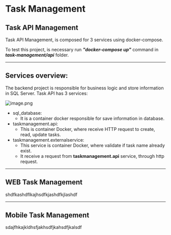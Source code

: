 # Task Management

## Task API Management
Task API Management, is composed for 3 services using docker-compose. 

To test this project, is necessary run ***"docker-compose up"*** command in ***task-management/api*** folder.

---
## Services overview:

The backend project is responsible for business logic and store information in SQL Server. Task API has 3 services:

![image.png](https://avatars1.githubusercontent.com/u/19299997?s=460&v=4)



* sql_database:
    * It is a container docker responsible for save information in database.
* taskmanagement.api:
    * This is container Docker, where receive HTTP request to create, read, update tasks.
* taskmanagement.externalservice:
    * This service is container Docker, where validate if task name already exist.
    * It receive a request from **taskmanagement.api** service, through http request.


---
## WEB Task Management
shdfkashdflkajhsdfkjashdfkjlashdf

---
## Mobile Task Management
sdajfhkajkldhsfjakhsdfjkahsdfjkalsdf